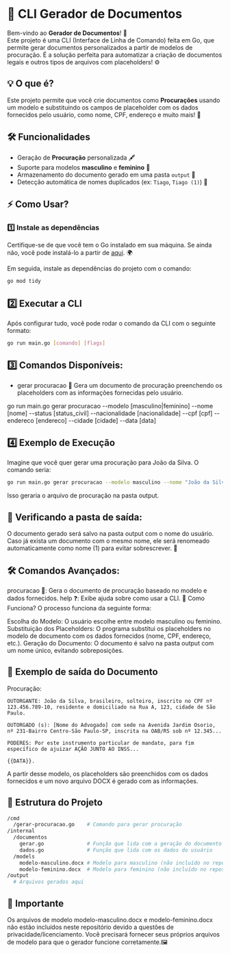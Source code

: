 # 📝 **CLI Gerador de Documentos**

Bem-vindo ao **Gerador de Documentos**! 🚀  
Este projeto é uma CLI (Interface de Linha de Comando) feita em Go, que permite gerar documentos personalizados a partir de modelos de procuração. É a solução perfeita para automatizar a criação de documentos legais e outros tipos de arquivos com placeholders! ⚙️

## 💡 **O que é?**

Este projeto permite que você crie documentos como **Procurações** usando um modelo e substituindo os campos de placeholder com os dados fornecidos pelo usuário, como nome, CPF, endereço e muito mais! 🙌

## 🛠️ **Funcionalidades**

- Geração de **Procuração** personalizada 🖋️
- Suporte para modelos **masculino** e **feminino** 📄
- Armazenamento do documento gerado em uma pasta `output` 📂
- Detecção automática de nomes duplicados (ex: `Tiago`, `Tiago (1)`) 📑

## ⚡ **Como Usar?**

### 1️⃣ **Instale as dependências**

Certifique-se de que você tem o Go instalado em sua máquina. Se ainda não, você pode instalá-lo a partir de [aqui](https://go.dev/dl/). 🌍

Em seguida, instale as dependências do projeto com o comando:

```bash
go mod tidy 

```

## 2️⃣ Executar a CLI
Após configurar tudo, você pode rodar o comando da CLI com o seguinte formato:

```bash
go run main.go [comando] [flags]
```


## 3️⃣ Comandos Disponíveis:
 - gerar procuracao 🎯
    Gera um documento de procuração preenchendo os placeholders com as informações fornecidas pelo usuário.

go run main.go gerar procuracao --modelo [masculino|feminino] --nome [nome] --status [status_civil] --nacionalidade [nacionalidade] --cpf [cpf] --endereco [endereco] --cidade [cidade] --data [data]

## 4️⃣ Exemplo de Execução
Imagine que você quer gerar uma procuração para João da Silva. O comando seria:

```bash
go run main.go gerar procuracao --modelo masculino --nome "João da Silva" --status solteiro --nacionalidade brasileiro --cpf "123.456.789-10" --endereco "Rua A, 123" --cidade "São Paulo" --data "17/12/2024"
```

Isso geraria o arquivo de procuração na pasta output.

## 🔄 Verificando a pasta de saída:
O documento gerado será salvo na pasta output com o nome do usuário. Caso já exista um documento com o mesmo nome, ele será renomeado automaticamente como nome (1) para evitar sobrescrever. 🚀

## 🛠️ Comandos Avançados:
procuracao 📜: Gera o documento de procuração baseado no modelo e dados fornecidos.
help ❓: Exibe ajuda sobre como usar a CLI.
🔧 Como Funciona?
O processo funciona da seguinte forma:

Escolha do Modelo: O usuário escolhe entre modelo masculino ou feminino.
Substituição dos Placeholders: O programa substitui os placeholders no modelo de documento com os dados fornecidos (nome, CPF, endereço, etc.).
Geração do Documento: O documento é salvo na pasta output com um nome único, evitando sobreposições.

## 🚀 Exemplo de saída do Documento

Procuração:
```vbnet
OUTORGANTE: João da Silva, brasileiro, solteiro, inscrito no CPF nº 123.456.789-10, residente e domiciliado na Rua A, 123, cidade de São Paulo. 

OUTORGADO (s): [Nome do Advogado] com sede na Avenida Jardim Osorio, nº 231-Bairro Centro-São Paulo-SP, inscrita na OAB/RS sob nº 12.345...

PODERES: Por este instrumento particular de mandato, para fim específico de ajuizar AÇÃO JUNTO AO INSS...

{{DATA}}.
```

A partir desse modelo, os placeholders são preenchidos com os dados fornecidos e um novo arquivo DOCX é gerado com as informações.

## 📂 Estrutura do Projeto

```bash
/cmd
  /gerar-procuracao.go    # Comando para gerar procuração
/internal
  /documentos
    gerar.go              # Função que lida com a geração do documento
    dados.go              # Função que lida com os dados do usuário
  /models
    modelo-masculino.docx # Modelo para masculino (não incluído no repositório)
    modelo-feminino.docx  # Modelo para feminino (não incluído no repositório)
/output
  # Arquivos gerados aqui
```


## 📝 Importante
Os arquivos de modelo modelo-masculino.docx e modelo-feminino.docx não estão incluídos neste repositório devido a questões de privacidade/licenciamento.
Você precisará fornecer seus próprios arquivos de modelo para que o gerador funcione corretamente.🖼️



